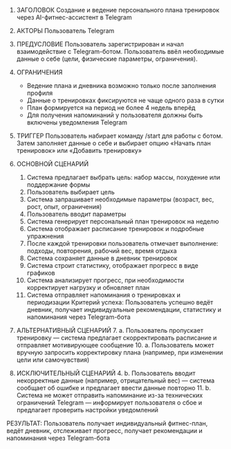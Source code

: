 1. ЗАГОЛОВОК
    Создание и ведение персонального плана тренировок через AI-фитнес-ассистент в Telegram

2. АКТОРЫ
    Пользователь Telegram

3. ПРЕДУСЛОВИЕ
    Пользователь зарегистрирован и начал взаимодействие с Telegram-ботом. Пользователь ввёл необходимые данные о себе (цели, физические параметры, ограничения).

4. ОГРАНИЧЕНИЯ
    * Ведение плана и дневника возможно только после заполнения профиля
    * Данные о тренировках фиксируются не чаще одного раза в сутки
    * План формируется на период не более 4 недель вперёд
    * Для получения напоминаний у пользователя должны быть включены уведомления Telegram

5. ТРИГГЕР
    Пользователь набирает команду /start для работы с ботом. Затем заполняет данные о себе и выбирает опцию «Начать план тренировок» или «Добавить тренировку»

6. ОСНОВНОЙ СЦЕНАРИЙ
    1. Система предлагает выбрать цель: набор массы, похудение или поддержание формы
    2. Пользователь выбирает цель
    3. Система запрашивает необходимые параметры (возраст, вес, рост, опыт, ограничения)
    4. Пользователь вводит параметры
    5. Система генерирует персональный план тренировок на неделю
    6. Система отображает расписание тренировок и подробные упражнения
    7. После каждой тренировки пользователь отмечает выполнение: подходы, повторения, рабочий вес, время отдыха
    8. Система сохраняет данные в дневник тренировок
    9. Система строит статистику, отображает прогресс в виде графиков
    10. Система анализирует прогресс, при необходимости корректирует нагрузку и обновляет план
    11. Система отправляет напоминания о тренировках и периодизации
    Критерий успеха: Пользователь успешно ведёт дневник, получает индивидуальные рекомендации, статистику и напоминания через Telegram-бота

7. АЛЬТЕРНАТИВНЫЙ СЦЕНАРИЙ
    7. a. Пользователь пропускает тренировку — система предлагает скорректировать расписание и отправляет мотивирующее сообщение
    10. a. Пользователь может вручную запросить корректировку плана (например, при изменении цели или самочувствия)

8. ИСКЛЮЧИТЕЛЬНЫЙ СЦЕНАРИЙ
    4. b. Пользователь вводит некорректные данные (например, отрицательный вес) — система сообщает об ошибке и предлагает ввести данные повторно
    11. b. Система не может отправить напоминание из-за технических ограничений Telegram — информирует пользователя о сбое и предлагает проверить настройки уведомлений

РЕЗУЛЬТАТ:
Пользователь получает индивидуальный фитнес-план, ведёт дневник, отслеживает прогресс, получает рекомендации и напоминания через Telegram-бота